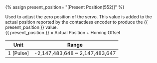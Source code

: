 {% assign present_position= "[Present Position(552)]" %}

Used to adjust the zero position of the servo. This value is added to the actual position reported by the contactless encoder to produce the {{ present_position }} value.  
{{ present_position }} = Actual Position + Homing Offset


|   Unit    |       Range                    |
|:---------:|:------------------------------:|
| 1 [Pulse] | -2,147,483,648 ~ 2,147,483,647 |

